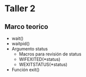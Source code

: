 # Taller 2

## Marco teorico 

* wait()
* waitpid()
* Argumento status
    * Macros para revisión de status
    * WIFEXITED(*status)
    * WEXITSTATUS(*status)
* Función exit()